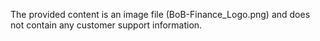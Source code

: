 The provided content is an image file (BoB-Finance_Logo.png) and does not contain any customer support information.